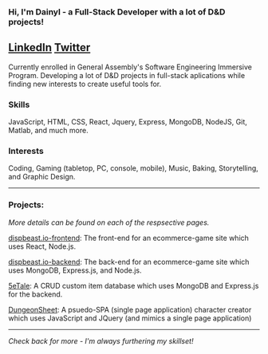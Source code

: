### Hi, I'm Dainyl - a Full-Stack Developer with a lot of D&D projects!

[LinkedIn](https://www.linkedin.com/in/dainylcua/)
[Twitter](twitter.com/dainylcua)
---
Currently enrolled in General Assembly's Software Engineering Immersive Program. Developing a lot of D&D projects in full-stack aplications while finding new interests to create useful tools for. 

### Skills
JavaScript, HTML, CSS, React, Jquery, Express, MongoDB, NodeJS, Git, Matlab, and much more.

### Interests
Coding, Gaming (tabletop, PC, console, mobile), Music, Baking, Storytelling, and Graphic Design.

---
### Projects:

_More details can be found on each of the respsective pages._

[dispbeast.io-frontend](https://github.com/dainylcua/dispbeast.io-frontend): The front-end for an ecommerce-game site which uses React, Node.js.

[dispbeast.io-backend](https://github.com/dainylcua/dispbeast.io-backend): The back-end for an ecommerce-game site which uses MongoDB, Express.js, and Node.js.

[5eTale](https://github.com/dainylcua/5eTale): A CRUD custom item database which uses MongoDB and Express.js for the backend.

[DungeonSheet](https://github.com/dainylcua/dungeon-sheet): A psuedo-SPA (single page application) character creator which uses JavaScript and JQuery (and mimics a single page application)

---

_Check back for more - I'm always furthering my skillset!_
